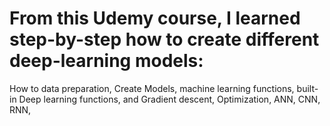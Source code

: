 # From this Udemy course, I learned step-by-step how to create different deep-learning models:
How to data preparation, Create Models, machine learning functions, built-in Deep learning functions, 
and Gradient descent, Optimization, ANN, CNN,  RNN, 
